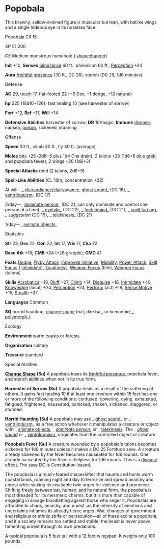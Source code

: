 # Popobala

This brawny, sallow-skinned figure is muscular but lean, with batlike wings and a single hideous eye in its noseless face.

Popobala CR 15

XP 51,200

CE Medium monstrous humanoid ( [shapechanger](monsters/creatureTypes.md#_shapechanger-subtype))

**Init** +10; **Senses** [blindsense](monsters/universalMonsterRules.md#_blindsense) 60 ft., darkvision 60 ft.; [Perception](skills/perception.md#_perception) +24

**Aura** [frightful presence](monsters/universalMonsterRules.md#_frightful-presence) (30 ft., DC 26), stench (DC 26, 1d6 minutes)

Defense

**AC** 29, touch 17, flat-footed 22 (+6 Dex, +1 dodge, +12 natural)

**hp** 225 (18d10+126); fast healing 10 (see harvester of sorrow)

**Fort** +12, **Ref** +17, **Will** +14

**Defensive Abilities** harvester of sorrow; **DR** 10/magic; **Immune** [disease](monsters/universalMonsterRules.md#_disease-(ex-or-su)), nausea, [poison](monsters/universalMonsterRules.md#_poison-(ex-or-su)), sickened, stunning

Offense

**Speed** 30 ft., climb 30 ft., fly 80 ft. (average)

**Melee** bite +25 (2d6+6 plus 1d4 Cha drain), 2 talons +25 (1d6+6 plus [grab](monsters/universalMonsterRules.md#_grab) and popobala fever), 2 wings +20 (1d6+3)

**Special Attacks** rend (2 talons, 2d6+9)

**Spell-Like Abilities** (CL 16th; concentration +22)

At will—_ [clairaudience/clairvoyance](spells/clairaudienceClairvoyance.md#_clairaudience-clairvoyance), [ghost sound](spells/ghostSound.md#_ghost-sound)_ (DC 16), _ [ventriloquism](spells/ventriloquism.md#_ventriloquism)_ (DC 17)

3/day—_ [dominate person](spells/dominatePerson.md#_dominate-person)_ (DC 21, can only dominate and control one person at a time), _ [eyebite](spells/eyebite.md#_eyebite)_ (DC 22), _ [feeblemind](spells/feeblemind.md#_feeblemind)_ (DC 21), _ [spell turning](spells/spellTurning.md#_spell-turning)_, _ [suggestion](spells/suggestion.md#_suggestion)_ (DC 19), _ [telekinesis](spells/telekinesis.md#_telekinesis)_ (DC 21)

1/day—_ [animate objects](spells/animateObjects.md#_animate-objects)_

Statistics

**Str** 23, **Dex** 22, **Con** 22, **Int** 17, **Wis** 17, **Cha** 22

**Base Atk** +18; **CMB** +24 (+28 grapple); **CMD** 41

**Feats** [Dodge](feats.md#_dodge), [Flyby Attack](monsters/monsterFeats.md#_flyby-attack), [Improved Initiative](feats.md#_improved-initiative), [Mobility](feats.md#_mobility), [Power Attack](feats.md#_power-attack), [Skill Focus](feats.md#_skill-focus) ( [Intimidate](skills/intimidate.md#_intimidate)), [Toughness](feats.md#_toughness), [Weapon Focus](feats.md#_weapon-focus) (bite), [Weapon Focus](feats.md#_weapon-focus) (talons)

**Skills** [Acrobatics](skills/acrobatics.md#_acrobatics) +18, [Bluff](skills/bluff.md#_bluff) +27, [Climb](skills/climb.md#_climb) +14, [Disguise](skills/disguise.md#_disguise) +18, [Intimidate](skills/intimidate.md#_intimidate) +40, [Knowledge](skills/knowledge.md#_knowledge) (local) +24, [Perception](skills/perception.md#_perception) +24, [Perform](skills/perform.md#_perform) (act) +18, [Sense Motive](skills/senseMotive.md#_sense-motive) +15, [Stealth](skills/stealth.md#_stealth) +27

**Languages** Common

**SQ** horrid haunting, [change shape](monsters/universalMonsterRules.md#_change-shape) (bat, dire bat, or humanoid; _ [polymorph](spells/polymorph.md#_polymorph)_)

Ecology

**Environment** warm coasts or forests

**Organization** solitary

**Treasure** standard

Special Abilities

**[Change Shape](monsters/universalMonsterRules.md#_change-shape) (Su)** A popobala loses its [frightful presence](monsters/universalMonsterRules.md#_frightful-presence), popobala fever, and stench abilities when not in its true form.

**Harvester of Sorrow (Su)** A popobala heals as a result of the suffering of others. It gains fast healing 10 if at least one creature within 15 feet has one or more of the following conditions: confused, cowering, dying, exhausted, fatigued, frightened, nauseated, panicked, shaken, sickened, staggered, or stunned.

**Horrid Haunting (Su)** A popobala may use _ [ghost sound](spells/ghostSound.md#_ghost-sound)_ or _ [ventriloquism](spells/ventriloquism.md#_ventriloquism)_ as a free action whenever it manipulates a creature or object with _ [animate objects](spells/animateObjects.md#_animate-objects)_, _ [dominate person](spells/dominatePerson.md#_dominate-person)_, or _ [telekinesis](spells/telekinesis.md#_telekinesis)_. The _ [ghost sound](spells/ghostSound.md#_ghost-sound)_ or _ [ventriloquism](spells/ventriloquism.md#_ventriloquism)_ originates from the controlled object or creature.

**Popobala Fever (Su)** A creature wounded by a popobala's talons becomes sickened for 1d6 minutes unless it makes a DC 25 Fortitude save. A creature already sickened by the fever becomes nauseated for 1d6 rounds. One already nauseated by the fever is helpless for 1d6 rounds. This is a [disease](monsters/universalMonsterRules.md#_disease-(ex-or-su)) effect. The save DC is Constitution-based.

The popobala is a much-feared shapeshifter that haunts and hunts warm coastal lands, roaming night and day to terrorize and spread anarchy and unrest while slaking its insatiable twin urges for violence and prurience. Shifting freely between bat, human, and its natural form, the popobala is most dreaded for its mesmeric charms, but it is more than capable of engaging in savage bloodletting against those who anger it. Popobalas are attracted to chaos, anarchy, and unrest, as the intensity of emotions and uncertainty inflames its already fierce urges. War, changes of government, and religious or ethnic strife or persecution—all of these excite a popobala, and if a society remains too settled and stable, the beast is never above fomenting unrest through its own predations.

A typical popobala is 5 feet tall with a 12 foot wingspan. It weighs only 100 pounds.

